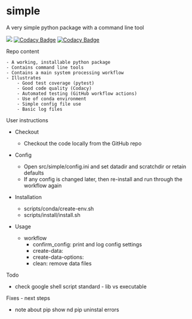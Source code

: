 # simple
A very simple python package with a command line tool

[![](https://github.com/cma-open/simple/workflows/tests/badge.svg)](https://github.com/cma-open/simple/actions)
[![Codacy Badge](https://app.codacy.com/project/badge/Grade/807d755085924a0d8b788c7578eccd92)](https://www.codacy.com/gh/cma-open/simple/dashboard?utm_source=github.com&amp;utm_medium=referral&amp;utm_content=cma-open/simple&amp;utm_campaign=Badge_Grade)
[![Codacy Badge](https://app.codacy.com/project/badge/Coverage/807d755085924a0d8b788c7578eccd92)](https://www.codacy.com/gh/cma-open/simple/dashboard?utm_source=github.com&utm_medium=referral&utm_content=cma-open/simple&utm_campaign=Badge_Coverage)

Repo content

    - A working, installable python package
    - Contains command line tools
    - Contains a main system processing workflow
    - Illustrates
        - Good test coverage (pytest)
        - Good code quality (Codacy)
        - Automated testing (GitHub workflow actions)
        - Use of conda environment
        - Simple config file use
        - Basic log files

User instructions

  - Checkout
    - Checkout the code locally from the GitHub repo

  - Config
    - Open src/simple/config.ini and set datadir and scratchdir or retain defaults
    - If any config is changed later, then re-install and run through the workflow again

  - Installation
    - scripts/conda/create-env.sh
    - scripts/install/install.sh

  - Usage
    - workflow
      - confirm_config: print and log config settings
      - create-data:
      - create-data-options:
      - clean: remove data files

Todo
  - check google shell script standard - lib vs executable


Fixes - next steps
  - note about pip show nd pip uninstal errors
